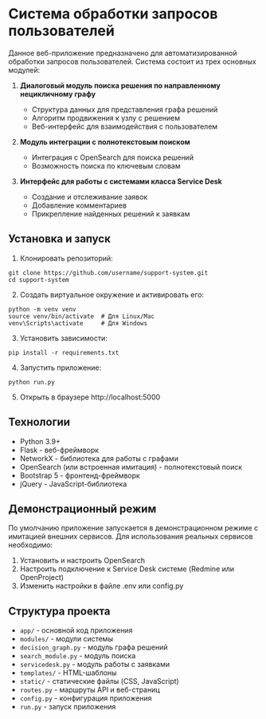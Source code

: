 # Система обработки запросов пользователей

Данное веб-приложение предназначено для автоматизированной обработки запросов пользователей. Система состоит из трех основных модулей:

1. **Диалоговый модуль поиска решения по направленному нецикличному графу**
   - Структура данных для представления графа решений
   - Алгоритм продвижения к узлу с решением
   - Веб-интерфейс для взаимодействия с пользователем

2. **Модуль интеграции с полнотекстовым поиском**
   - Интеграция с OpenSearch для поиска решений
   - Возможность поиска по ключевым словам

3. **Интерфейс для работы с системами класса Service Desk**
   - Создание и отслеживание заявок
   - Добавление комментариев
   - Прикрепление найденных решений к заявкам

## Установка и запуск

1. Клонировать репозиторий:
```
git clone https://github.com/username/support-system.git
cd support-system
```
2. Создать виртуальное окружение и активировать его:
```
python -m venv venv
source venv/bin/activate  # Для Linux/Mac
venv\Scripts\activate     # Для Windows
```
3. Установить зависимости:
```
pip install -r requirements.txt
```
4. Запустить приложение:
```
python run.py
```
5. Открыть в браузере http://localhost:5000

## Технологии

- Python 3.9+
- Flask - веб-фреймворк
- NetworkX - библиотека для работы с графами
- OpenSearch (или встроенная имитация) - полнотекстовый поиск
- Bootstrap 5 - фронтенд-фреймворк
- jQuery - JavaScript-библиотека

## Демонстрационный режим

По умолчанию приложение запускается в демонстрационном режиме с имитацией внешних сервисов. Для использования реальных сервисов необходимо:

1. Установить и настроить OpenSearch
2. Настроить подключение к Service Desk системе (Redmine или OpenProject)
3. Изменить настройки в файле .env или config.py

## Структура проекта

- `app/` - основной код приложения
- `modules/` - модули системы
 - `decision_graph.py` - модуль графа решений
 - `search_module.py` - модуль поиска
 - `servicedesk.py` - модуль работы с заявками
- `templates/` - HTML-шаблоны
- `static/` - статические файлы (CSS, JavaScript)
- `routes.py` - маршруты API и веб-страниц
- `config.py` - конфигурация приложения
- `run.py` - запуск приложения

